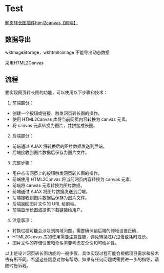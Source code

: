 # Test

[网页转长图插件html2canvas【前端】](https://jsss-1.blog.csdn.net/article/details/138669885)



## 数据导出

wkImageStorage，wkhtmltoimage 不能导出动态数据

采用HTML2Canvas





## 流程
要实现网页转长图的功能，可以使用以下步骤和技术：

1. 前端部分：
- 创建一个按钮或链接，触发网页转长图的操作。
- 使用 HTML2Canvas 库将当前网页内容转换为 canvas 元素。
- 将 canvas 元素转换为图片，并拼接成长图。

2. 后端部分：
- 前端通过 AJAX 将转换后的图片数据发送到后端。
- 后端接收到图片数据后保存为图片文件。

3. 完整步骤：
- 用户点击网页上的按钮触发网页转长图的操作。
- 前端使用 HTML2Canvas 将当前网页内容转换为 canvas 元素。
- 前端将 canvas 元素转换为图片数据。
- 前端通过 AJAX 将图片数据发送到后端。
- 后端接收到图片数据后保存为图片文件。
- 后端返回图片文件的 URL 给前端。
- 前端显示长图或提供下载链接给用户。

4. 注意事项：
- 转换过程可能会涉及到跨域问题，需要确保前后端的跨域设置正确。
- HTML2Canvas 库的使用需要注意性能，避免转换过程过慢或耗时过长。
- 图片文件的存储位置和命名需要考虑安全性和可维护性。

以上是设计网页转长图功能的一般步骤，具体实现过程可能会根据项目需求和技术栈有所不同。希望这些信息对你有帮助，如果有任何问题或需要进一步的指导，请随时告诉我。
